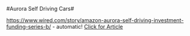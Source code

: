 #Aurora Self Driving Cars#

https://www.wired.com/story/amazon-aurora-self-driving-investment-funding-series-b/ - automatic!
[Click for Article](https://www.wired.com/story/amazon-aurora-self-driving-investment-funding-series-b)